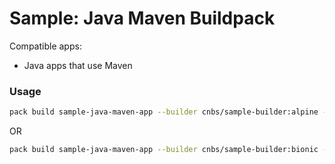 # Sample: Java Maven Buildpack

Compatible apps:
- Java apps that use Maven

### Usage

```bash
pack build sample-java-maven-app --builder cnbs/sample-builder:alpine --buildpack . --path ../../apps/java-maven
```

OR

```bash
pack build sample-java-maven-app --builder cnbs/sample-builder:bionic --buildpack . --path ../../apps/java-maven
```